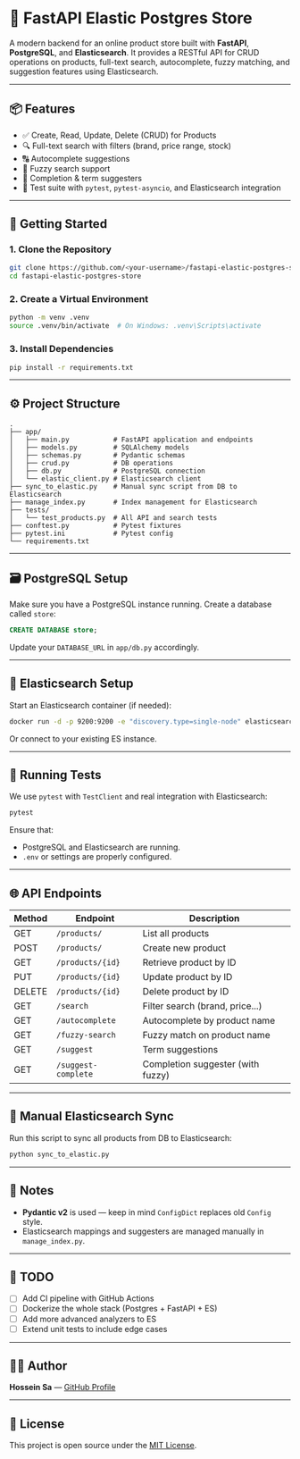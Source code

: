 # 🛒 FastAPI Elastic Postgres Store

A modern backend for an online product store built with **FastAPI**, **PostgreSQL**, and **Elasticsearch**. It provides a RESTful API for CRUD operations on products, full-text search, autocomplete, fuzzy matching, and suggestion features using Elasticsearch.

---

## 📦 Features

- ✅ Create, Read, Update, Delete (CRUD) for Products
- 🔍 Full-text search with filters (brand, price range, stock)
- 🔠 Autocomplete suggestions
- 🔎 Fuzzy search support
- 🧠 Completion & term suggesters
- 🧪 Test suite with `pytest`, `pytest-asyncio`, and Elasticsearch integration

---

## 🚀 Getting Started

### 1. Clone the Repository

```bash
git clone https://github.com/<your-username>/fastapi-elastic-postgres-store.git
cd fastapi-elastic-postgres-store
```

### 2. Create a Virtual Environment

```bash
python -m venv .venv
source .venv/bin/activate  # On Windows: .venv\Scripts\activate
```

### 3. Install Dependencies

```bash
pip install -r requirements.txt
```

---

## ⚙️ Project Structure

```
.
├── app/
│   ├── main.py           # FastAPI application and endpoints
│   ├── models.py         # SQLAlchemy models
│   ├── schemas.py        # Pydantic schemas
│   ├── crud.py           # DB operations
│   ├── db.py             # PostgreSQL connection
│   └── elastic_client.py # Elasticsearch client
├── sync_to_elastic.py    # Manual sync script from DB to Elasticsearch
├── manage_index.py       # Index management for Elasticsearch
├── tests/
│   └── test_products.py  # All API and search tests
├── conftest.py           # Pytest fixtures
├── pytest.ini            # Pytest config
└── requirements.txt
```

---

## 🗃️ PostgreSQL Setup

Make sure you have a PostgreSQL instance running. Create a database called `store`:

```sql
CREATE DATABASE store;
```

Update your `DATABASE_URL` in `app/db.py` accordingly.

---

## 🔎 Elasticsearch Setup

Start an Elasticsearch container (if needed):

```bash
docker run -d -p 9200:9200 -e "discovery.type=single-node" elasticsearch:8.12.0
```

Or connect to your existing ES instance.

---

## 🧪 Running Tests

We use `pytest` with `TestClient` and real integration with Elasticsearch:

```bash
pytest
```

Ensure that:
- PostgreSQL and Elasticsearch are running.
- `.env` or settings are properly configured.

---

## 🌐 API Endpoints

| Method | Endpoint             | Description                     |
|--------|----------------------|---------------------------------|
| GET    | `/products/`         | List all products               |
| POST   | `/products/`         | Create new product              |
| GET    | `/products/{id}`     | Retrieve product by ID          |
| PUT    | `/products/{id}`     | Update product by ID            |
| DELETE | `/products/{id}`     | Delete product by ID            |
| GET    | `/search`            | Filter search (brand, price...) |
| GET    | `/autocomplete`      | Autocomplete by product name    |
| GET    | `/fuzzy-search`      | Fuzzy match on product name     |
| GET    | `/suggest`           | Term suggestions                |
| GET    | `/suggest-complete`  | Completion suggester (with fuzzy)|

---

## 🔄 Manual Elasticsearch Sync

Run this script to sync all products from DB to Elasticsearch:

```bash
python sync_to_elastic.py
```

---

## 📌 Notes

- **Pydantic v2** is used — keep in mind `ConfigDict` replaces old `Config` style.
- Elasticsearch mappings and suggesters are managed manually in `manage_index.py`.

---

## 🧠 TODO

- [ ] Add CI pipeline with GitHub Actions
- [ ] Dockerize the whole stack (Postgres + FastAPI + ES)
- [ ] Add more advanced analyzers to ES
- [ ] Extend unit tests to include edge cases

---

## 🧑‍💻 Author

**Hossein Sa** — [GitHub Profile](https://github.com/hossein-sa)

---

## 📝 License

This project is open source under the [MIT License](LICENSE).
